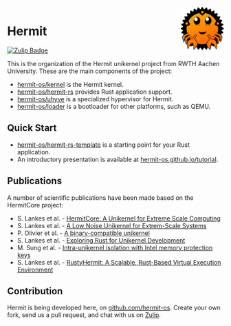 <img width="100" align="right" src="img/Hermit.svg" />

# Hermit

[![Zulip Badge](https://img.shields.io/badge/chat-hermit-57A37C?logo=zulip)](https://hermit.zulipchat.com/)

This is the organization of the Hermit unikernel project from RWTH Aachen University.
These are the main components of the project:

- [hermit-os/kernel](https://github.com/hermit-os/kernel) is the Hermit kernel.
- [hermit-os/hermit-rs](https://github.com/hermit-os/hermit-rs) provides Rust application support.
- [hermit-os/uhyve](https://github.com/hermit-os/uhyve) is a specialized hypervisor for Hermit.
- [hermit-os/loader](https://github.com/hermit-os/loader) is a bootloader for other platforms, such as QEMU.

## Quick Start

- [hermit-os/hermit-rs-template](https://github.com/hermit-os/hermit-rs-template) is a starting point for your Rust application.
- An introductory presentation is available at [hermit-os.github.io/tutorial](https://hermit-os.github.io/tutorial).

## Publications

A number of scientific publications have been made based on the HermitCore project:

- S. Lankes et al. - [HermitCore: A Unikernel for Extreme Scale Computing](https://dl.acm.org/doi/10.1145/2931088.2931093)
- S. Lankes et al. - [A Low Noise Unikernel for Extrem-Scale Systems](https://link.springer.com/chapter/10.1007/978-3-319-54999-6_6)
- P. Olivier et al. - [A binary-compatible unikernel](https://dl.acm.org/doi/10.1145/3313808.3313817)
- S. Lankes et al. - [Exploring Rust for Unikernel Development](https://dl.acm.org/doi/10.1145/3365137.3365395)
- M. Sung et al. - [Intra-unikernel isolation with Intel memory protection keys](https://dl.acm.org/doi/10.1145/3381052.3381326)
- S. Lankes et al. - [RustyHermit: A Scalable, Rust-Based Virtual Execution Environment](https://link.springer.com/chapter/10.1007/978-3-030-59851-8_22)

## Contribution

Hermit is being developed here, on [github.com/hermit-os](https://github.com/hermit-os).
Create your own fork, send us a pull request, and chat with us on [Zulip](https://hermit.zulipchat.com/).

